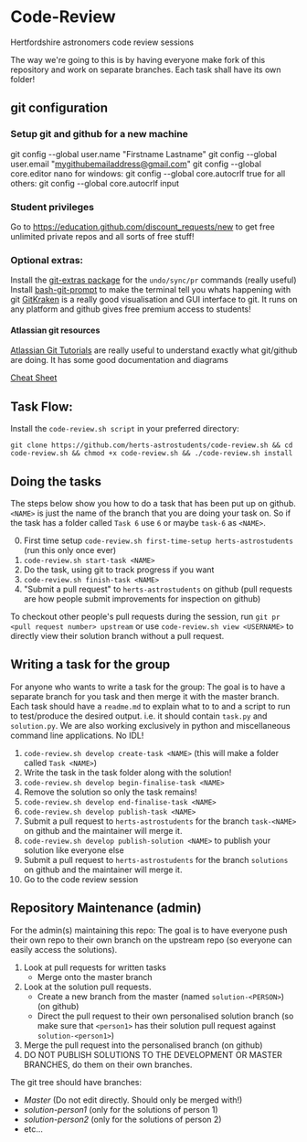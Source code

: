 # Code-Review
Hertfordshire astronomers code review sessions

The way we're going to this is by having everyone make fork of this repository and work on separate branches. Each task shall have its own folder!

## git configuration
### Setup git and github for a new machine
git config --global user.name "Firstname Lastname"
git config --global user.email "mygithubemailaddress@gmail.com"
git config --global core.editor nano 
for windows: 
    git config --global core.autocrlf true 
for all others:
    git config --global core.autocrlf input


### Student privileges
Go to https://education.github.com/discount_requests/new to get free unlimited private repos and all sorts of free stuff!


### Optional extras:
Install the [git-extras package](https://github.com/tj/git-extras) for the `undo/sync/pr` commands (really useful)
Install [bash-git-prompt](https://github.com/magicmonty/bash-git-prompt) to make the terminal tell you whats happening with git 
[GitKraken](https://www.gitkraken.com/) is a really good visualisation and GUI interface to git. It runs on any platform and github gives free premium access to students!


#### Atlassian git resources
[Atlassian Git Tutorials](https://www.atlassian.com/git/tutorials) are really useful to understand exactly what git/github are doing. It has some good documentation and diagrams

[Cheat Sheet](https://www.atlassian.com/git/tutorials/atlassian-git-cheatsheet)


## Task Flow:
Install the `code-review.sh script` in your preferred directory:

    git clone https://github.com/herts-astrostudents/code-review.sh && cd code-review.sh && chmod +x code-review.sh && ./code-review.sh install

## Doing the tasks
The steps below show you how to do a task that has been put up on github. `<NAME>` is just the name of the branch that you are doing your task on. So if the task has a folder called `Task 6` use `6` or maybe `task-6` as `<NAME>`.

0. First time setup `code-review.sh first-time-setup herts-astrostudents` (run this only once ever)
1. `code-review.sh start-task <NAME>`
2. Do the task, using git to track progress if you want
3. `code-review.sh finish-task <NAME>`
4. "Submit a pull request" to `herts-astrostudents` on github (pull requests are how people submit improvements for inspection on github)

To checkout other people's pull requests during the session, run `git pr <pull request number> upstream` or use `code-review.sh view <USERNAME>` to directly view their solution branch without a pull request.


## Writing a task for the group
For anyone who wants to write a task for the group:
The goal is to have a separate branch for you task and then merge it with the master branch.
Each task should have a `readme.md` to explain what to to and a script to run to test/produce the desired output.
i.e. it should contain `task.py` and `solution.py`.
We are also working exclusively in python and miscellaneous command line applications. No IDL!

1. `code-review.sh develop create-task <NAME>` (this will make a folder called `Task <NAME>`)
2. Write the task in the task folder along with the solution!
3. `code-review.sh develop begin-finalise-task <NAME>`
4. Remove the solution so only the task remains!
5. `code-review.sh develop end-finalise-task <NAME>`
5. `code-review.sh develop publish-task <NAME>`
6. Submit a pull request to `herts-astrostudents` for the branch `task-<NAME>` on github and the maintainer will merge it.
7.  `code-review.sh develop publish-solution <NAME>` to publish your solution like everyone else
8. Submit a pull request to `herts-astrostudents` for the branch `solutions` on github and the maintainer will merge it.
9. Go to the code review session


## Repository Maintenance (admin)
For the admin(s) maintaining this repo:
The goal is to have everyone push their own repo to their own branch on the upstream repo (so everyone can easily access the solutions).

1. Look at pull requests for written tasks 
    * Merge onto the master branch 
1. Look at the solution pull requests. 
    * Create a new branch from the master (named `solution-<PERSON>`) (on github)
    * Direct the pull request to their own personalised solution branch (so make sure that `<person1>` has their solution pull request against `solution-<person1>`)
1. Merge the pull request into the personalised branch (on github)
1. DO NOT PUBLISH SOLUTIONS TO THE DEVELOPMENT OR MASTER BRANCHES, do them on their own branches.

The git tree should have branches:

* *Master* (Do not edit directly. Should only be merged with!)
* *solution-person1* (only for the solutions of person 1)
* *solution-person2* (only for the solutions of person 2)
* etc...

